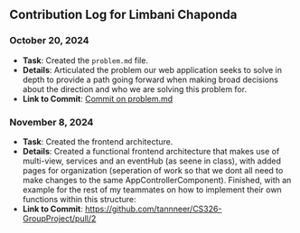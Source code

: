 ## Contribution Log for Limbani Chaponda   

### October 20, 2024
- **Task**: Created the `problem.md` file.
- **Details**: Articulated the problem our web application seeks to solve in depth to provide a path going forward when making broad decisions about the direction and who we are solving this problem for.
- **Link to Commit**: [Commit on problem.md](https://github.com/tannneer/CS326-GroupProject/commit/73319e5d60932e2737cb03d6bb6c0532dbab06f5)

### November 8, 2024
- **Task**: Created the frontend architecture.
- **Details**: Created a functional frontend architecture that makes use of multi-view, services and an eventHub (as seene in class), with added pages for organization (seperation of work so that we dont all need to make changes to the same AppControllerComponent). Finished, with an example for the rest of my teammates on how to implement their own functions within this structure:
-  **Link to Commit**: https://github.com/tannneer/CS326-GroupProject/pull/2
